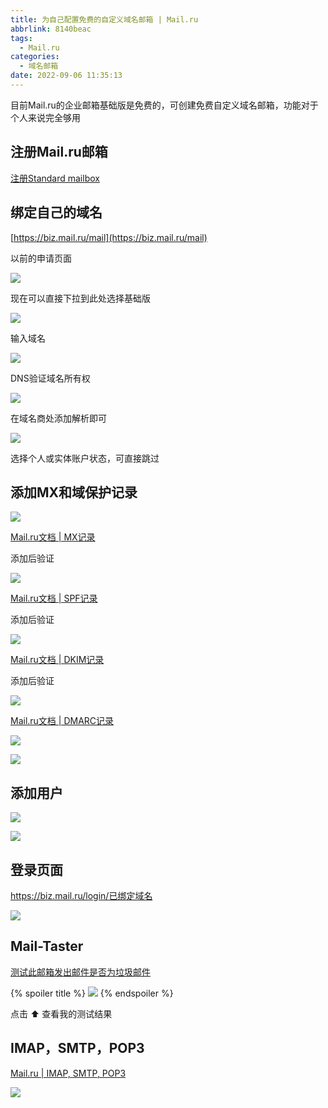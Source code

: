 ```yaml
---
title: 为自己配置免费的自定义域名邮箱 | Mail.ru
abbrlink: 8140beac
tags:
  - Mail.ru
categories:
  - 域名邮箱
date: 2022-09-06 11:35:13
---
```


目前Mail.ru的企业邮箱基础版是免费的，可创建免费自定义域名邮箱，功能对于个人来说完全够用

<!-- more -->

## 注册Mail.ru邮箱

[注册Standard mailbox](https://account.mail.ru/signup)

## 绑定自己的域名

[https://biz.mail.ru/mail](https://biz.mail.ru/mail)

以前的申请页面

![](https://ovo.btwoa.com/img/webp/202209061210675.webp)

现在可以直接下拉到此处选择基础版

![](https://ovo.btwoa.com/img/webp/202209061235992.webp)

输入域名

![](https://ovo.btwoa.com/img/webp/202209061237177.webp)

DNS验证域名所有权

![](https://ovo.btwoa.com/img/webp/202209071608525.webp)

在域名商处添加解析即可

![](https://ovo.btwoa.com/img/webp/202209061312079.webp)

选择个人或实体账户状态，可直接跳过

## 添加MX和域保护记录

![](https://ovo.btwoa.com/img/webp/202209061332414.webp)

[Mail.ru文档 | MX记录](https://help.mail.ru/biz/domain/verification_settings/other/mx)

添加后验证

![](https://ovo.btwoa.com/img/webp/202209071508699.webp)

[Mail.ru文档 | SPF记录](https://help.mail.ru/biz/domain/verification_settings/other/spf)

添加后验证

![](https://ovo.btwoa.com/img/webp/202209071509479.webp)

[Mail.ru文档 | DKIM记录](https://help.mail.ru/biz/domain/records/dkim-all)

添加后验证

![](https://ovo.btwoa.com/img/webp/202209071509136.webp)

[Mail.ru文档 | DMARC记录](https://help.mail.ru/developers/notes/dmarc)

![](https://ovo.btwoa.com/img/webp/202209071509983.webp)


![](https://ovo.btwoa.com/img/webp/202209071258270.webp)

## 添加用户

![](https://ovo.btwoa.com/img/webp/202209061335528.webp)

![](https://ovo.btwoa.com/img/webp/202209061336407.webp)

## 登录页面

https://biz.mail.ru/login/已绑定域名

![](https://ovo.btwoa.com/img/webp/202209061341842.webp)

## Mail-Taster

[测试此邮箱发出邮件是否为垃圾邮件](https://www.mail-tester.com/)

{% spoiler title %}
![](https://ovo.btwoa.com/img/webp/202209071549772.webp)
{% endspoiler %}

点击 ⬆️ 查看我的测试结果

## IMAP，SMTP，POP3

[Mail.ru | IMAP, SMTP, POP3](https://help.mail.ru/mail/mailer/popsmtp)

![](https://ovo.btwoa.com/img/webp/202209061347648.webp)

